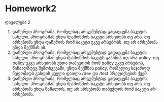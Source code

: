 # Homework2
დავალება 2
1. დაწერეთ პროგრამა, რომელსაც არგუმენტად გადაეცემა ბაკეტის სახელი.
პროგრამამ უნდა შეამოწმოს ბაკეტი არსებობს თუ არა. თუ არსებობს უნდა
დაწეროს რომ ბაკეტი უკვე არსებობს, თუ არ არსებობს უნდა შექმნას ის.
2. დაწერეთ პროგრამა, რომელსაც არგუმენტად გადაეცემა ბაკეტის სახელი.
პროგრამამ უნდა შეამოწმოს ბაკეტს გააჩნია თუ არა policy. თუ policy უკვე
არსებობს უნდა დაბეჭდოს რომ policy უკვე არსებოს, წინააღმდეგ შემთხვევაში,
უნდა შექმნას policy, რომელიც საჯაროდ წვდომადს გახდის ყველა ფაილს /dev და
/test პრეფიქსების ქვეშ.
3. დაწერეთ პროგრამა, რომელსაც არგუმენტად გადაეცემა ბაკეტის სახელი.
პროგრამამ უნდა შეამოწმოს ბაკეტი არსებობს თუ არა. თუ არსებობს უნდა
წაშალოს, თუ არ არსებობს დაბეჭდოს რომ ბაკეტი არ არსებობს.
